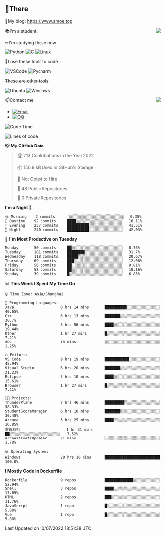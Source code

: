 
## 👏There

📰My blog: https://www.smoe.top

<img align="right" src="https://github-readme-stats.vercel.app/api/top-langs/?username=AkashiCoin"/>


📚I'm a student.

✏I'm studying these now

![Python](https://img.shields.io/badge/-Python-blue?style=flat-square&logo=Python&logoColor=fff)
![C](https://img.shields.io/badge/-C-585858?style=flat-square&logo=C&logoColor=fff)
![Linux](https://img.shields.io/badge/-Linux-black?style=flat-square&logo=Linux&logoColor=fff)

🔨I use these tools to code

![VSCode](https://img.shields.io/badge/-VSCode-blue?style=flat-square&logo=visualstudiocode&logoColor=fff)
![Pycharm](https://img.shields.io/badge/-Pycharm-green?style=flat-square&logo=pycharm&logoColor=fff)

 ~~These are other tools~~

![Ubuntu](https://img.shields.io/badge/-Ubuntu-orange?style=flat-square&logo=Ubuntu&logoColor=fff)
![Windows](https://img.shields.io/badge/-Windows-blue?style=flat-square&logo=Windows&logoColor=fff)

<img align="right" src="https://github-readme-stats.vercel.app/api?username=AkashiCoin" />


📫Contact me

* [![Email](https://img.shields.io/badge/Email-l1040186796@gmail.com-1?style=social&logoColor=fff)](mailto:l1040186796@gmail.com)
* [![QQ](https://img.shields.io/badge/QQ-1040186796-1?style=social&logoColor=fff)](tencent://AddContact/?fromId=45&fromSubId=1&subcmd=all&uin=1040186796&website=www.oicqzone.com)

<!--START_SECTION:waka-->
![Code Time](http://img.shields.io/badge/Code%20Time-0%20secs-blue)

![Lines of code](https://img.shields.io/badge/From%20Hello%20World%20I%27ve%20Written-5%20Thousand%20lines%20of%20code-blue)

**🐱 My GitHub Data** 

> 🏆 713 Contributions in the Year 2022
 > 
> 📦 150.9 kB Used in GitHub's Storage 
 > 
> 🚫 Not Opted to Hire
 > 
> 📜 48 Public Repositories 
 > 
> 🔑 0 Private Repositories  
 > 
**I'm a Night 🦉** 

```text
🌞 Morning    2 commits      ░░░░░░░░░░░░░░░░░░░░░░░░░   0.35% 
🌆 Daytime    92 commits     ████░░░░░░░░░░░░░░░░░░░░░   16.11% 
🌃 Evening    237 commits    ██████████░░░░░░░░░░░░░░░   41.51% 
🌙 Night      240 commits    ██████████░░░░░░░░░░░░░░░   42.03%

```
📅 **I'm Most Productive on Tuesday** 

```text
Monday       50 commits     ██░░░░░░░░░░░░░░░░░░░░░░░   8.76% 
Tuesday      181 commits    ████████░░░░░░░░░░░░░░░░░   31.7% 
Wednesday    118 commits    █████░░░░░░░░░░░░░░░░░░░░   20.67% 
Thursday     69 commits     ███░░░░░░░░░░░░░░░░░░░░░░   12.08% 
Friday       56 commits     ██░░░░░░░░░░░░░░░░░░░░░░░   9.81% 
Saturday     58 commits     ██░░░░░░░░░░░░░░░░░░░░░░░   10.16% 
Sunday       39 commits     █░░░░░░░░░░░░░░░░░░░░░░░░   6.83%

```


📊 **This Week I Spent My Time On** 

```text
⌚︎ Time Zone: Asia/Shanghai

💬 Programming Languages: 
Java                     8 hrs 14 mins       ██████████░░░░░░░░░░░░░░░   40.65% 
C++                      6 hrs 13 mins       ███████░░░░░░░░░░░░░░░░░░   30.7% 
Python                   3 hrs 56 mins       ████░░░░░░░░░░░░░░░░░░░░░   19.44% 
Other                    1 hr 27 mins        █░░░░░░░░░░░░░░░░░░░░░░░░   7.21% 
SQL                      15 mins             ░░░░░░░░░░░░░░░░░░░░░░░░░   1.25%

🔥 Editors: 
VS Code                  9 hrs 19 mins       ███████████░░░░░░░░░░░░░░   45.94% 
Visual Studio            6 hrs 20 mins       ███████░░░░░░░░░░░░░░░░░░   31.23% 
Eclipse                  3 hrs 10 mins       ████░░░░░░░░░░░░░░░░░░░░░   15.61% 
Browser                  1 hr 27 mins        █░░░░░░░░░░░░░░░░░░░░░░░░   7.21%

🐱‍💻 Projects: 
ThunderPlane             7 hrs 46 mins       █████████░░░░░░░░░░░░░░░░   38.33% 
StudentScoreManager      6 hrs 10 mins       ███████░░░░░░░░░░░░░░░░░░   30.48% 
Arcaea                   3 hrs 25 mins       ████░░░░░░░░░░░░░░░░░░░░░   16.85% 
雷霆战机                     1 hr 31 mins        ██░░░░░░░░░░░░░░░░░░░░░░░   7.52% 
ArcaeaAssetsUpdater      21 mins             ░░░░░░░░░░░░░░░░░░░░░░░░░   1.78%

💻 Operating System: 
Windows                  20 hrs 16 mins      █████████████████████████   100.0%

```

**I Mostly Code in Dockerfile** 

```text
Dockerfile               9 repos             █████████████░░░░░░░░░░░░   52.94% 
Shell                    3 repos             ████░░░░░░░░░░░░░░░░░░░░░   17.65% 
HTML                     2 repos             ███░░░░░░░░░░░░░░░░░░░░░░   11.76% 
JavaScript               1 repo              █░░░░░░░░░░░░░░░░░░░░░░░░   5.88% 
Vue                      1 repo              █░░░░░░░░░░░░░░░░░░░░░░░░   5.88%

```



 Last Updated on 10/07/2022 18:51:38 UTC
<!--END_SECTION:waka-->
